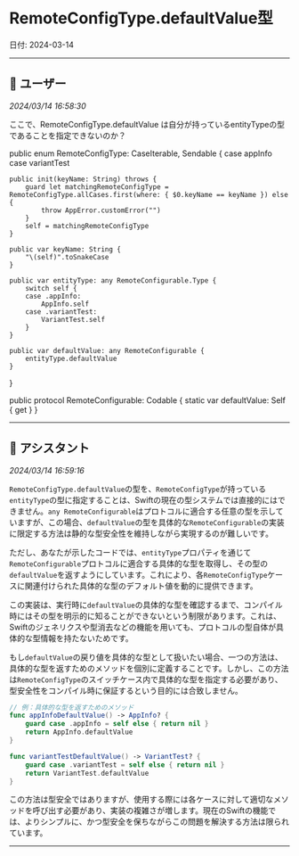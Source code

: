 # RemoteConfigType.defaultValue型

日付: 2024-03-14

---

## 👤 ユーザー
*2024/03/14 16:58:30*

ここで、RemoteConfigType.defaultValue は自分が持っているentityTypeの型であることを指定できないのか？

public enum RemoteConfigType: CaseIterable, Sendable {
    case appInfo
    case variantTest

    public init(keyName: String) throws {
        guard let matchingRemoteConfigType = RemoteConfigType.allCases.first(where: { $0.keyName == keyName }) else {
            throw AppError.customError("")
        }
        self = matchingRemoteConfigType
    }

    public var keyName: String {
        "\(self)".toSnakeCase
    }

    public var entityType: any RemoteConfigurable.Type {
        switch self {
        case .appInfo:
            AppInfo.self
        case .variantTest:
            VariantTest.self
        }
    }

    public var defaultValue: any RemoteConfigurable {
        entityType.defaultValue
    }
}

public protocol RemoteConfigurable: Codable {
    static var defaultValue: Self { get }
}

---

## 🤖 アシスタント
*2024/03/14 16:59:16*

`RemoteConfigType.defaultValue`の型を、`RemoteConfigType`が持っている`entityType`の型に指定することは、Swiftの現在の型システムでは直接的にはできません。`any RemoteConfigurable`はプロトコルに適合する任意の型を示していますが、この場合、`defaultValue`の型を具体的な`RemoteConfigurable`の実装に限定する方法は静的な型安全性を維持しながら実現するのが難しいです。

ただし、あなたが示したコードでは、`entityType`プロパティを通じて`RemoteConfigurable`プロトコルに適合する具体的な型を取得し、その型の`defaultValue`を返すようにしています。これにより、各`RemoteConfigType`ケースに関連付けられた具体的な型のデフォルト値を動的に提供できます。

この実装は、実行時に`defaultValue`の具体的な型を確認するまで、コンパイル時にはその型を明示的に知ることができないという制限があります。これは、Swiftのジェネリクスや型消去などの機能を用いても、プロトコルの型自体が具体的な型情報を持たないためです。

もし`defaultValue`の戻り値を具体的な型として扱いたい場合、一つの方法は、具体的な型を返すためのメソッドを個別に定義することです。しかし、この方法は`RemoteConfigType`のスイッチケース内で具体的な型を指定する必要があり、型安全性をコンパイル時に保証するという目的には合致しません。

```swift
// 例：具体的な型を返すためのメソッド
func appInfoDefaultValue() -> AppInfo? {
    guard case .appInfo = self else { return nil }
    return AppInfo.defaultValue
}

func variantTestDefaultValue() -> VariantTest? {
    guard case .variantTest = self else { return nil }
    return VariantTest.defaultValue
}
```

この方法は型安全ではありますが、使用する際には各ケースに対して適切なメソッドを呼び出す必要があり、実装の複雑さが増します。現在のSwiftの機能では、よりシンプルに、かつ型安全を保ちながらこの問題を解決する方法は限られています。

---
